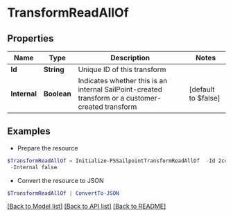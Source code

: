 # TransformReadAllOf
## Properties

Name | Type | Description | Notes
------------ | ------------- | ------------- | -------------
**Id** | **String** | Unique ID of this transform | 
**Internal** | **Boolean** | Indicates whether this is an internal SailPoint-created transform or a customer-created transform | [default to $false]

## Examples

- Prepare the resource
```powershell
$TransformReadAllOf = Initialize-PSSailpointTransformReadAllOf  -Id 2cd78adghjkja34jh2b1hkjhasuecd `
 -Internal false
```

- Convert the resource to JSON
```powershell
$TransformReadAllOf | ConvertTo-JSON
```

[[Back to Model list]](../README.md#documentation-for-models) [[Back to API list]](../README.md#documentation-for-api-endpoints) [[Back to README]](../README.md)


